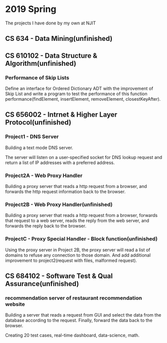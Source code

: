 # 2019 Spring
The projects I have done by my own at NJIT

## CS 634 - Data Mining(unfinished)

## CS 610102 - Data Structure & Algorithm(unfinished)
### Performance of Skip Lists
Define an interface for Ordered Dictionary ADT with the improvement of Skip List and write a program to test the performance of this function performance(findElement, insertElement, removeElement, closestKeyAfter).

## CS 656002 - Intrnet & Higher Layer Protocol(unfinished)

### Project1 - DNS Server
Building a text mode DNS server. 

The server will listen on a user-specified socket for DNS lookup request and return a list of IP addresses with a preferred address.

### Project2A - Web Proxy Handler
Building a proxy server that reads a http request from a browser, and forwards the http request information back to the browser.

### Project2B - Web Proxy Handler(unfinished)
Building a proxy server that reads a http request from a browser, forwards that request to a web server, reads the reply from the web server, and forwards the reply back to the browser.

### ProjectC - Proxy Special Handler - Block function(unfinished)
Using the proxy server in Project 2B, the proxy server will read a list of domains to refuse any connection to those domain. And add additional improvement to project2(request with files, malformed request).

## CS 684102 - Software Test & Qual Assurance(unfinished)
### recommendation server of restaurant recommendation website
Building a server that reads a request from GUI and select the data from the database according to the request.
Finally, forward the data back to the browser.

Creating 20 test cases, real-time dashboard, data-science, math. 
